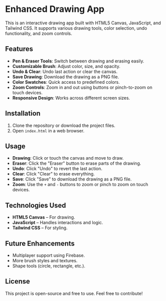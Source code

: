 # Enhanced Drawing App  

This is an interactive drawing app built with HTML5 Canvas, JavaScript, and Tailwind CSS. It supports various drawing tools, color selection, undo functionality, and zoom controls.

## Features  

- **Pen & Eraser Tools**: Switch between drawing and erasing easily.  
- **Customizable Brush**: Adjust color, size, and opacity.  
- **Undo & Clear**: Undo last action or clear the canvas.  
- **Save Drawing**: Download the drawing as a PNG file.  
- **Color Swatches**: Quick access to predefined colors.  
- **Zoom Controls**: Zoom in and out using buttons or pinch-to-zoom on touch devices.  
- **Responsive Design**: Works across different screen sizes.  

## Installation  

1. Clone the repository or download the project files.  
2. Open `index.html` in a web browser.  

## Usage  

- **Drawing**: Click or touch the canvas and move to draw.  
- **Eraser**: Click the "Eraser" button to erase parts of the drawing.  
- **Undo**: Click "Undo" to revert the last action.  
- **Clear**: Click "Clear" to erase everything.  
- **Save**: Click "Save" to download the drawing as a PNG file.  
- **Zoom**: Use the `+` and `-` buttons to zoom or pinch to zoom on touch devices.  

## Technologies Used  

- **HTML5 Canvas** – For drawing.  
- **JavaScript** – Handles interactions and logic.  
- **Tailwind CSS** – For styling.  

## Future Enhancements  

- Multiplayer support using Firebase.  
- More brush styles and textures.  
- Shape tools (circle, rectangle, etc.).  

## License  

This project is open-source and free to use. Feel free to contribute!
